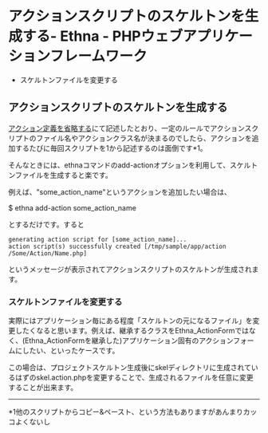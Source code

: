 # アクションスクリプトのスケルトンを生成する- Ethna - PHPウェブアプリケーションフレームワーク</title>
  - スケルトンファイルを変更する 

## アクションスクリプトのスケルトンを生成する [](ethna-document-dev_guide-action-skelton.html#s038c55d "s038c55d")

[アクション定義を省略する](ethna-document-dev_guide-action-omit.html "ethna-document-dev\_guide-action-omit (1240d)")にて記述したとおり、一定のルールでアクションスクリプトのファイル名やアクションクラス名が決まるのでしたら、アクションを追加するたびに毎回スクリプトを1から記述するのは面倒です\*1。

そんなときには、ethnaコマンドのadd-actionオプションを利用して、スケルトンファイルを生成すると楽です。

例えば、"some\_action\_name"というアクションを追加したい場合は、

$ ethna add-action some\_action\_name

とするだけです。すると

    generating action script for [some_action_name]...
    action script(s) successfully created [/tmp/sample/app/action
    /Some/Action/Name.php]

というメッセージが表示されてアクションスクリプトのスケルトンが生成されます。

### スケルトンファイルを変更する [](ethna-document-dev_guide-action-skelton.html#r33f5da5 "r33f5da5")

実際にはアプリケーション毎にある程度「スケルトンの元になるファイル」を変更したくなると思います。例えば、継承するクラスをEthna\_ActionFormではなく、(Ethna\_ActionFormを継承した)アプリケーション固有のアクションフォームにしたい、といったケースです。

この場合は、プロジェクトスケルトン生成後にskelディレクトリに生成されているはずのskel.action.phpを変更することで、生成されるファイルを任意に変更することが出来ます。

<!-- ??END id:body -->
<!-- ??BEGIN id:summary --><!-- ??BEGIN id:note -->

* * *
\*1他のスクリプトからコピー&ペースト、という方法もありますがあんまりカッコよくないし  

<!-- ??END id:note -->
